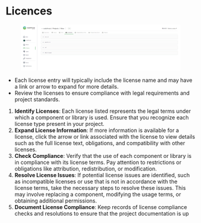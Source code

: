 # Licences

<figure><img src="../../.gitbook/assets/image (11) (1).png" alt=""><figcaption></figcaption></figure>

* Each license entry will typically include the license name and may have a link or arrow to expand for more details.
* Review the licenses to ensure compliance with legal requirements and project standards.



1. **Identify Licenses**: Each license listed represents the legal terms under which a component or library is used. Ensure that you recognize each license type present in your project.
2. **Expand License Information**: If more information is available for a license, click the arrow or link associated with the license to view details such as the full license text, obligations, and compatibility with other licenses.
3. **Check Compliance**: Verify that the use of each component or library is in compliance with its license terms. Pay attention to restrictions or obligations like attribution, redistribution, or modification.
4. **Resolve License Issues**: If potential license issues are identified, such as incompatible licenses or use that is not in accordance with the license terms, take the necessary steps to resolve these issues. This may involve replacing a component, modifying the usage terms, or obtaining additional permissions.
5. **Document License Compliance**: Keep records of license compliance checks and resolutions to ensure that the project documentation is up
